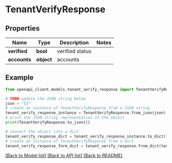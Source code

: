 # TenantVerifyResponse


## Properties

Name | Type | Description | Notes
------------ | ------------- | ------------- | -------------
**verified** | **bool** | verified status | 
**accounts** | **object** | accounts | 

## Example

```python
from openapi_client.models.tenant_verify_response import TenantVerifyResponse

# TODO update the JSON string below
json = "{}"
# create an instance of TenantVerifyResponse from a JSON string
tenant_verify_response_instance = TenantVerifyResponse.from_json(json)
# print the JSON string representation of the object
print(TenantVerifyResponse.to_json())

# convert the object into a dict
tenant_verify_response_dict = tenant_verify_response_instance.to_dict()
# create an instance of TenantVerifyResponse from a dict
tenant_verify_response_form_dict = tenant_verify_response.from_dict(tenant_verify_response_dict)
```
[[Back to Model list]](../README.md#documentation-for-models) [[Back to API list]](../README.md#documentation-for-api-endpoints) [[Back to README]](../README.md)


